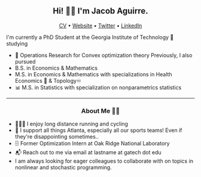 <h2 align="center">Hi! 👋🏼 I'm Jacob Aguirre.</h2>
<p align="center">
  <a href="https://www.jacobaguirre.com/Jacob_Aguirre_CV.pdf">CV</a> •
  <a href="https://www.jacobaguirre.com/">Website</a> •
  <a href="https://twitter.com/JacobMAguirre">Twitter</a> •
  <a href="https://www.linkedin.com/in/jacob-aguirre9/">LinkedIn</a>
</p>


I'm currently a PhD Student at the Georgia Institute of Technology 🐝 studying
- 🧮 Operations Research for Convex optimization theory
Previously, I also pursued 
- B.S. in Economics & Mathematics
- M.S. in Economics & Mathematics with specializations in Health Economics 🏥 & Topology♾
- 📊 M.S. in Statistics with specialization on nonparametrics statistics 


-------
<h3 align="center">About Me 👋🏼</h3>

- 🚴🏼‍♂️ I enjoy long distance running and cycling
- 🏈 I support all things Atlanta, especially all our sports teams! Even if they're disappointing sometimes.. 
- 🗄️ Former Optimization Intern at Oak Ridge National Laboratory
- 📬 Reach out to me via email at lastname at gatech dot edu
- I am always looking for eager colleagues to collaborate with on topics in nonlinear and stochastic programming.
